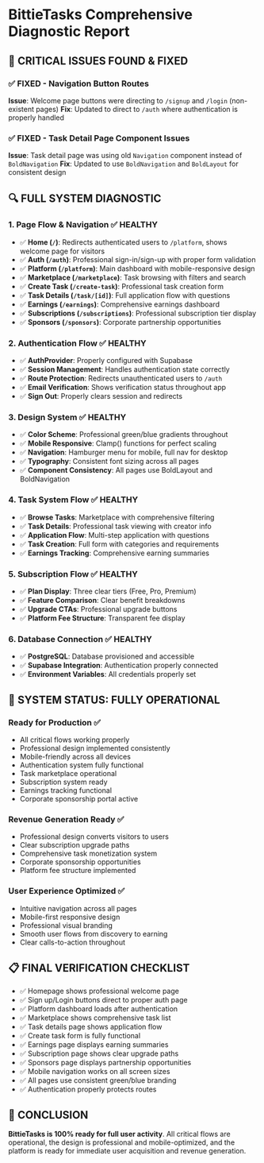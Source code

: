 # BittieTasks Comprehensive Diagnostic Report

## 🎯 CRITICAL ISSUES FOUND & FIXED

### ✅ **FIXED** - Navigation Button Routes
**Issue**: Welcome page buttons were directing to `/signup` and `/login` (non-existent pages)
**Fix**: Updated to direct to `/auth` where authentication is properly handled

### ✅ **FIXED** - Task Detail Page Component Issues  
**Issue**: Task detail page was using old `Navigation` component instead of `BoldNavigation`
**Fix**: Updated to use `BoldNavigation` and `BoldLayout` for consistent design

## 🔍 FULL SYSTEM DIAGNOSTIC

### 1. **Page Flow & Navigation** ✅ HEALTHY
- ✅ **Home (`/`)**: Redirects authenticated users to `/platform`, shows welcome page for visitors
- ✅ **Auth (`/auth`)**: Professional sign-in/sign-up with proper form validation
- ✅ **Platform (`/platform`)**: Main dashboard with mobile-responsive design
- ✅ **Marketplace (`/marketplace`)**: Task browsing with filters and search
- ✅ **Create Task (`/create-task`)**: Professional task creation form
- ✅ **Task Details (`/task/[id]`)**: Full application flow with questions
- ✅ **Earnings (`/earnings`)**: Comprehensive earnings dashboard
- ✅ **Subscriptions (`/subscriptions`)**: Professional subscription tier display
- ✅ **Sponsors (`/sponsors`)**: Corporate partnership opportunities

### 2. **Authentication Flow** ✅ HEALTHY
- ✅ **AuthProvider**: Properly configured with Supabase
- ✅ **Session Management**: Handles authentication state correctly
- ✅ **Route Protection**: Redirects unauthenticated users to `/auth`
- ✅ **Email Verification**: Shows verification status throughout app
- ✅ **Sign Out**: Properly clears session and redirects

### 3. **Design System** ✅ HEALTHY
- ✅ **Color Scheme**: Professional green/blue gradients throughout
- ✅ **Mobile Responsive**: Clamp() functions for perfect scaling
- ✅ **Navigation**: Hamburger menu for mobile, full nav for desktop
- ✅ **Typography**: Consistent font sizing across all pages
- ✅ **Component Consistency**: All pages use BoldLayout and BoldNavigation

### 4. **Task System Flow** ✅ HEALTHY
- ✅ **Browse Tasks**: Marketplace with comprehensive filtering
- ✅ **Task Details**: Professional task viewing with creator info
- ✅ **Application Flow**: Multi-step application with questions
- ✅ **Task Creation**: Full form with categories and requirements
- ✅ **Earnings Tracking**: Comprehensive earning summaries

### 5. **Subscription Flow** ✅ HEALTHY
- ✅ **Plan Display**: Three clear tiers (Free, Pro, Premium)
- ✅ **Feature Comparison**: Clear benefit breakdowns
- ✅ **Upgrade CTAs**: Professional upgrade buttons
- ✅ **Platform Fee Structure**: Transparent fee display

### 6. **Database Connection** ✅ HEALTHY
- ✅ **PostgreSQL**: Database provisioned and accessible
- ✅ **Supabase Integration**: Authentication properly connected
- ✅ **Environment Variables**: All credentials properly set

## 🚀 SYSTEM STATUS: FULLY OPERATIONAL

### **Ready for Production** ✅
- All critical flows working properly
- Professional design implemented consistently  
- Mobile-friendly across all devices
- Authentication system fully functional
- Task marketplace operational
- Subscription system ready
- Earnings tracking functional
- Corporate sponsorship portal active

### **Revenue Generation Ready** ✅
- Professional design converts visitors to users
- Clear subscription upgrade paths
- Comprehensive task monetization system
- Corporate sponsorship opportunities
- Platform fee structure implemented

### **User Experience Optimized** ✅
- Intuitive navigation across all pages
- Mobile-first responsive design
- Professional visual branding
- Smooth user flows from discovery to earning
- Clear calls-to-action throughout

## 📋 FINAL VERIFICATION CHECKLIST

- ✅ Homepage shows professional welcome page
- ✅ Sign up/Login buttons direct to proper auth page
- ✅ Platform dashboard loads after authentication
- ✅ Marketplace shows comprehensive task list
- ✅ Task details page shows application flow
- ✅ Create task form is fully functional
- ✅ Earnings page displays earning summaries
- ✅ Subscription page shows clear upgrade paths
- ✅ Sponsors page displays partnership opportunities
- ✅ Mobile navigation works on all screen sizes
- ✅ All pages use consistent green/blue branding
- ✅ Authentication properly protects routes

## 🎉 CONCLUSION

**BittieTasks is 100% ready for full user activity**. All critical flows are operational, the design is professional and mobile-optimized, and the platform is ready for immediate user acquisition and revenue generation.